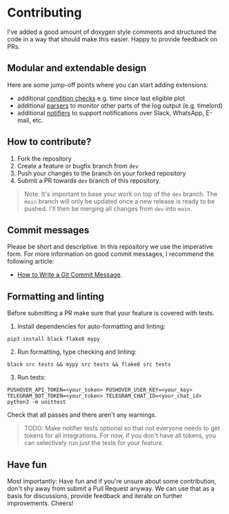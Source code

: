 # Contributing

I've added a good amount of doxygen style comments and structured the code in a way that should make this easier. Happy
to provide feedback on PRs.

## Modular and extendable design

Here are some jump-off points where you can start adding extensions:

- additional [condition checks](src/chia_log/handlers/harvester_activity_handler.py) e.g. time since last eligible plot
- additional [parsers](src/chia_log/parsers) to monitor other parts of the log output (e.g. timelord)
- additional [notifiers](src/notifier) to support notifications over Slack, WhatsApp, E-mail, etc.

## How to contribute?

1. Fork the repository
2. Create a feature or bugfix branch from `dev`
3. Push your changes to the branch on your forked repository
4. Submit a PR towards `dev` branch of this repository.

> Note: It's important to base your work on top of the `dev` branch. The `main` branch will only be
> updated once a new release is ready to be pushed. I'll then be merging all changes from `dev` into `main`.

## Commit messages

Please be short and descriptive. In this repository we use the imperative form. For more information on good commit
messages, I recommend the following article:

- [How to Write a Git Commit Message](https://chris.beams.io/posts/git-commit/).

## Formatting and linting

Before submitting a PR make sure that your feature is covered with tests.

1. Install dependencies for auto-formatting and linting:

```
pip3 install black flake8 mypy
```

2. Run formatting, type checking and linting:

```
black src tests && mypy src tests && flake8 src tests
```

3. Run tests:

```
PUSHOVER_API_TOKEN=<your_token> PUSHOVER_USER_KEY=<your_key> TELEGRAM_BOT_TOKEN=<your_token> TELEGRAM_CHAT_ID=<your_chat_id>  python3 -m unittest
```

Check that all passes and there aren't any warnings.

> TODO: Make notifier tests optional so that not everyone needs to get tokens for all integrations.
> For now, if you don't have all tokens, you can selectively run just the tests for your feature.

## Have fun

Most importantly: Have fun and if you're unsure about some contribution, don't shy away from submit a Pull Request
anyway. We can use that as a basis for discussions, provide feedback and iterate on further improvements. Cheers!